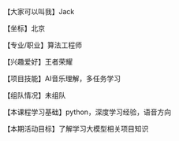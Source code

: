 【大家可以叫我】Jack

【坐标】北京

【专业/职业】算法工程师

【兴趣爱好】王者荣耀

【项目技能】AI音乐理解，多任务学习

【组队情况】未组队

【本课程学习基础】python，深度学习经验，语音方向

【本期活动目标】了解学习大模型相关项目知识
